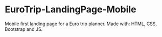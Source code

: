 # EuroTrip-LandingPage-Mobile
Mobile first landing page for a Euro trip planner. 
Made with: HTML, CSS, Bootstrap and JS.
